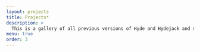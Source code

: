 ```yaml
---
layout: projects
title: Projects*
description: >
  This is a gallery of all previous versions of Hyde and Hydejack and should give you and impression of what the `projects` layout can do.
menu: true
order: 3
---
```

